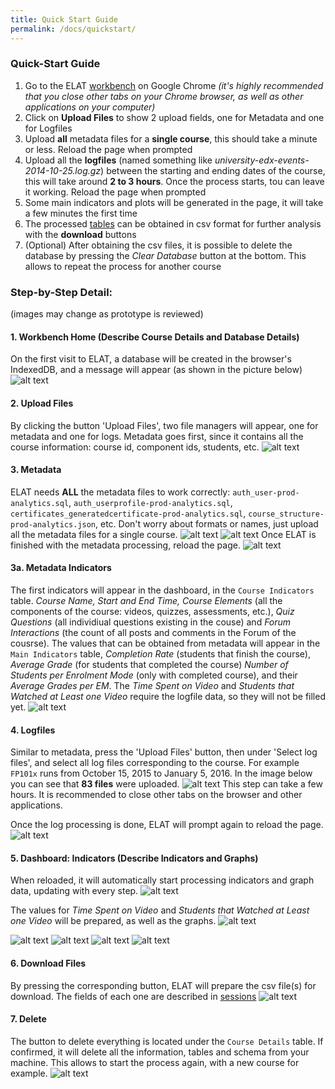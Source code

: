 ```yaml
---
title: Quick Start Guide
permalink: /docs/quickstart/
---
```


### Quick-Start Guide
1. Go to the ELAT [workbench](https://mvallet91.github.io/ELAT-Workbench/) on Google Chrome *(it's highly 
recommended that you close other tabs on your Chrome browser, as well as other applications on your computer)* 
2. Click on **Upload Files** to show 2 upload fields, one for Metadata and one for Logfiles
3. Upload **all** metadata files for a **single course**, this should take a minute or less.
Reload the page when prompted
4. Upload all the **logfiles** (named something like _university-edx-events-2014-10-25.log.gz_) between the 
starting and ending dates of the course, this will take around **2 to 3 hours**. Once the process starts,
 tou can leave it working. Reload the page when prompted
5. Some main indicators and plots will be generated in the page, it will take a few minutes the first time
6. The processed [tables](https://github.com/AngusGLChen/DelftX-Daily-Database#database-schema) 
can be obtained in csv format for further analysis with the **download** buttons
7. (Optional) After obtaining the csv files, it is possible to delete the database by pressing the
 *Clear Database* button at the bottom. This allows to repeat the process for another course
 
### Step-by-Step Detail: 
(images may change as prototype is reviewed)

#### 1. Workbench Home (Describe Course Details and Database Details)

On the first visit to ELAT, a database will be created in the browser's IndexedDB, and a message will appear (as shown in the picture below) 
![alt text](/ELAT/img/S01.png "Workbench Welcome")

#### 2. Upload Files

By clicking the button 'Upload Files', two file managers will appear, one for metadata and one for logs. Metadata goes first, since it contains all the course information: course id, component ids, students, etc.
![alt text](/ELAT/img/S02.png "Upload Files")

#### 3. Metadata

ELAT needs **ALL** the metadata files to work correctly: `auth_user-prod-analytics.sql`, `auth_userprofile-prod-analytics.sql`, `certificates_generatedcertificate-prod-analytics.sql`, `course_structure-prod-analytics.json`, etc. Don't worry about formats or names, just upload all the metadata files for a single course.
![alt text](/ELAT/img/S03.png "Upload ALL Metadata")
![alt text](/ELAT/img/S04.png "Processing Metadata")
Once ELAT is finished with the metadata processing, reload the page.
![alt text](/ELAT/img/S05.png "Done with Metadata")

#### 3a. Metadata Indicators

The first indicators will appear in the dashboard, in the `Course Indicators` table. *Course Name, Start and End Time, Course Elements* (all the components of the course: videos, quizzes, assessments, etc.), *Quiz Questions* (all individiual questions existing in the couse) and *Forum Interactions* (the count of all posts and comments in the Forum of the cousrse).
The values that can be obtained from metadata will appear in the `Main Indicators` table, *Completion Rate* (students that finish the course), *Average Grade* (for students that completed the course) *Number of Students per Enrolment Mode* (only with completed course), and their *Average Grades per EM*. The *Time Spent on Video* and *Students that Watched at Least one Video* require the logfile data, so they will not be filled yet.
![alt text](/ELAT/img/S06.png "Metadata Indicators")

#### 4. Logfiles 

Similar to metadata, press the 'Upload Files' button, then under 'Select log files', and select all log files corresponding to the course. For example `FP101x` runs from October 15, 2015 to January 5, 2016. In the image below you can see that **83 files** were uploaded. 
![alt text](/ELAT/img/S07.png "Processing Metadata")
This step can take a few hours. It is recommended to close other tabs on the browser and other applications.

Once the log processing is done, ELAT will prompt again to reload the page.
![alt text](/ELAT/img/S08.png "Done with logfiles")

#### 5. Dashboard: Indicators (Describe Indicators and Graphs)
When reloaded, it will automatically start processing indicators and graph data, updating with every step.
![alt text](/ELAT/img/S09.png "Processing indicatos and graph")

 The values for *Time Spent on Video* and *Students that Watched at Least one Video* will be prepared, as well as the graphs.
 ![alt text](/ELAT/img/S10.png "More indicators")

 ![alt text](/ELAT/img/S11.png "Sessions and Students per Day")
 ![alt text](/ELAT/img/S12.png "Average Session Duration, with Video, Quiz and Forum sessions per Day")
 ![alt text](/ELAT/img/S13.png "Zoom-able Sessions per Day")
 ![alt text](/ELAT/img/S14.png "Weekly Forum Analysis")

#### 6. Download Files
By pressing the corresponding button, ELAT will prepare the csv file(s) for download. The fields of each one are described in [sessions](/ELAT/docs/sessions)
 ![alt text](/ELAT/img/S15.png "Download files")
 
#### 7. Delete
The button to delete everything is located under the `Course Details` table. If confirmed, it will delete all the information, tables and schema from your machine. This allows to start the process again, with a new course for example.
 ![alt text](/ELAT/img/S16.png "To Delete or not to Delete")
